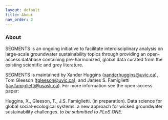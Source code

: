 ```yaml
---
layout: default
title: About
nav_order: 2
---
```


### About

SEGMENTS is an ongoing initiative to facilitate interdisciplinary analysis on large-scale groundwater sustainability topics through providing an open-access database containing pre-harmonized, global data curated from the existing scientific and grey literature.

SEGMENTS is maintained by Xander Huggins (<xanderhuggins@uvic.ca>), Tom Gleeson (<tgleeson@uvic.ca>), and James S. Famiglietti (<jay.famiglietti@usask.ca>). For more information see the open-access paper:

Huggins, X., Gleeson, T., J.S. Famiglietti. (in preparation). Data science for global social-ecological systems: a new approach for wicked groundwater sustainability challenges. *to be submitted to PLoS ONE.*
